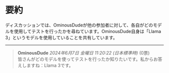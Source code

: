 # 要約 
ディスカッションでは、OminousDudeが他の参加者に対して、各自がどのモデルを使用してテストを行ったかを尋ねています。OminousDude自身は「Llama 3」というモデルを使用していることを共有しています。

---
> **OminousDude** *2024年6月7日 金曜日 11:20:22 (日本標準時)* (0票)  
> 皆さんがどのモデルを使ってテストを行ったか知りたいです。私からお答えしますね：Llama 3です。

